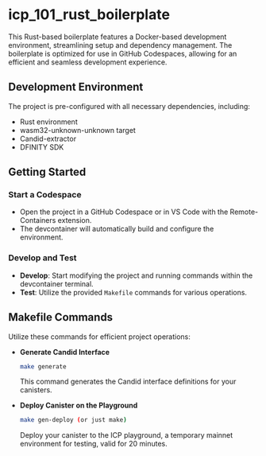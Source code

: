 # icp_101_rust_boilerplate

This Rust-based boilerplate features a Docker-based development environment, streamlining setup and dependency management. The boilerplate is optimized for use in GitHub Codespaces, allowing for an efficient and seamless development experience.

## Development Environment

The project is pre-configured with all necessary dependencies, including:
- Rust environment
- wasm32-unknown-unknown target
- Candid-extractor
- DFINITY SDK

## Getting Started

### Start a Codespace

   - Open the project in a GitHub Codespace or in VS Code with the Remote-Containers extension.
   - The devcontainer will automatically build and configure the environment.

### Develop and Test

- **Develop**: Start modifying the project and running commands within the devcontainer terminal.
- **Test**: Utilize the provided `Makefile` commands for various operations.

## Makefile Commands

Utilize these commands for efficient project operations:

- **Generate Candid Interface**
    ```bash
    make generate
    ```
    This command generates the Candid interface definitions for your canisters.

- **Deploy Canister on the Playground**
    ```bash
    make gen-deploy (or just make)
    ```
    Deploy your canister to the ICP playground, a temporary mainnet environment for testing, valid for 20 minutes.
